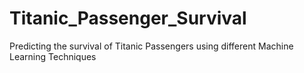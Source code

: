 # Titanic_Passenger_Survival
Predicting the survival of Titanic Passengers using different Machine Learning Techniques
